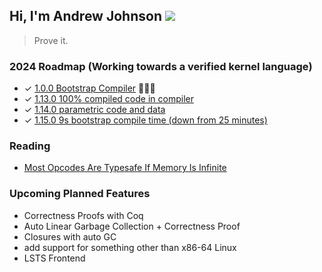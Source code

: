 ## Hi, I'm Andrew Johnson ![](https://komarev.com/ghpvc/?username=andrew-johnson-4)

> Prove it.

### 2024 Roadmap (Working towards a verified kernel language)

* ✓ [1.0.0 Bootstrap Compiler](https://github.com/andrew-johnson-4/lambda-mountain/releases/tag/1.0.0) 🥳🎉🎁
* ✓ [1.13.0 100% compiled code in compiler](https://github.com/andrew-johnson-4/lambda-mountain/releases/tag/1.13.0)
* ✓ [1.14.0 parametric code and data](https://github.com/andrew-johnson-4/lambda-mountain/releases/tag/1.14.0)
* ✓ [1.15.0 9s bootstrap compile time (down from 25 minutes)](https://github.com/andrew-johnson-4/lambda-mountain/releases/tag/1.15.0)

### Reading

* [Most Opcodes Are Typesafe If Memory Is Infinite](https://andrewjohnson4.substack.com/p/most-opcodes-are-typesafe-if-memory)

### Upcoming Planned Features
* Correctness Proofs with Coq
* Auto Linear Garbage Collection + Correctness Proof
* Closures with auto GC
* add support for something other than x86-64 Linux
* LSTS Frontend

